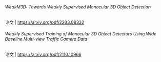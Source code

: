 ###### WeakM3D: Towards Weakly Supervised Monocular 3D Object Detection

论文 | https://arxiv.org/pdf/2203.08332

###### Weakly Supervised Training of Monocular 3D Object Detectors Using Wide Baseline Multi-view Traffic Camera Data

论文 | https://arxiv.org/pdf/2110.10966
